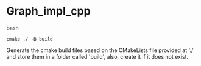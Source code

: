 # Graph_impl_cpp

bash
```
cmake ./ -B build
```
Generate the cmake build files based on the CMakeLists file provided at './' and store them in a folder called 'build', also, create it if it does not exist.